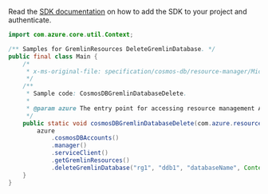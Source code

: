 Read the [SDK documentation](https://github.com/Azure/azure-sdk-for-java/blob/azure-resourcemanager_2.11.0/sdk/resourcemanager/azure-resourcemanager/README.md) on how to add the SDK to your project and authenticate.

```java
import com.azure.core.util.Context;

/** Samples for GremlinResources DeleteGremlinDatabase. */
public final class Main {
    /*
     * x-ms-original-file: specification/cosmos-db/resource-manager/Microsoft.DocumentDB/stable/2021-10-15/examples/CosmosDBGremlinDatabaseDelete.json
     */
    /**
     * Sample code: CosmosDBGremlinDatabaseDelete.
     *
     * @param azure The entry point for accessing resource management APIs in Azure.
     */
    public static void cosmosDBGremlinDatabaseDelete(com.azure.resourcemanager.AzureResourceManager azure) {
        azure
            .cosmosDBAccounts()
            .manager()
            .serviceClient()
            .getGremlinResources()
            .deleteGremlinDatabase("rg1", "ddb1", "databaseName", Context.NONE);
    }
}
```
